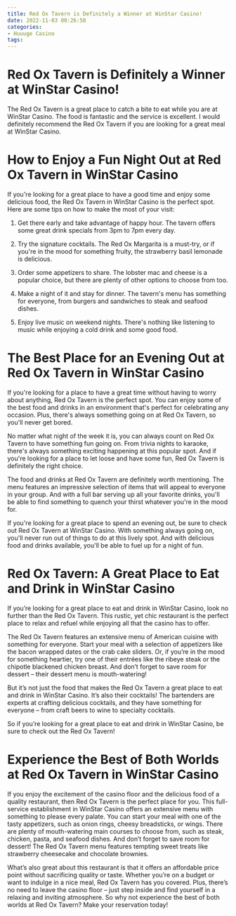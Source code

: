 ```yaml
---
title: Red Ox Tavern is Definitely a Winner at WinStar Casino!
date: 2022-11-03 00:26:58
categories:
- Huuuge Casino
tags:
---
```



#  Red Ox Tavern is Definitely a Winner at WinStar Casino!

The Red Ox Tavern is a great place to catch a bite to eat while you are at WinStar Casino. The food is fantastic and the service is excellent. I would definitely recommend the Red Ox Tavern if you are looking for a great meal at WinStar Casino.

#  How to Enjoy a Fun Night Out at Red Ox Tavern in WinStar Casino 

If you're looking for a great place to have a good time and enjoy some delicious food, the Red Ox Tavern in WinStar Casino is the perfect spot. Here are some tips on how to make the most of your visit:

1. Get there early and take advantage of happy hour. The tavern offers some great drink specials from 3pm to 7pm every day.

2. Try the signature cocktails. The Red Ox Margarita is a must-try, or if you're in the mood for something fruity, the strawberry basil lemonade is delicious.

3. Order some appetizers to share. The lobster mac and cheese is a popular choice, but there are plenty of other options to choose from too.

4. Make a night of it and stay for dinner. The tavern's menu has something for everyone, from burgers and sandwiches to steak and seafood dishes.

5. Enjoy live music on weekend nights. There's nothing like listening to music while enjoying a cold drink and some good food.

#  The Best Place for an Evening Out at Red Ox Tavern in WinStar Casino 

If you're looking for a place to have a great time without having to worry about anything, Red Ox Tavern is the perfect spot. You can enjoy some of the best food and drinks in an environment that's perfect for celebrating any occasion. Plus, there's always something going on at Red Ox Tavern, so you'll never get bored.

No matter what night of the week it is, you can always count on Red Ox Tavern to have something fun going on. From trivia nights to karaoke, there's always something exciting happening at this popular spot. And if you're looking for a place to let loose and have some fun, Red Ox Tavern is definitely the right choice.

The food and drinks at Red Ox Tavern are definitely worth mentioning. The menu features an impressive selection of items that will appeal to everyone in your group. And with a full bar serving up all your favorite drinks, you'll be able to find something to quench your thirst whatever you're in the mood for.

If you're looking for a great place to spend an evening out, be sure to check out Red Ox Tavern at WinStar Casino. With something always going on, you'll never run out of things to do at this lively spot. And with delicious food and drinks available, you'll be able to fuel up for a night of fun.

#  Red Ox Tavern: A Great Place to Eat and Drink in WinStar Casino 

If you’re looking for a great place to eat and drink in WinStar Casino, look no further than the Red Ox Tavern. This rustic, yet chic restaurant is the perfect place to relax and refuel while enjoying all that the casino has to offer.

The Red Ox Tavern features an extensive menu of American cuisine with something for everyone. Start your meal with a selection of appetizers like the bacon wrapped dates or the crab cake sliders. Or, if you’re in the mood for something heartier, try one of their entrées like the ribeye steak or the chipotle blackened chicken breast. And don’t forget to save room for dessert – their dessert menu is mouth-watering!

But it’s not just the food that makes the Red Ox Tavern a great place to eat and drink in WinStar Casino. It’s also their cocktails! The bartenders are experts at crafting delicious cocktails, and they have something for everyone – from craft beers to wine to specialty cocktails.

So if you’re looking for a great place to eat and drink in WinStar Casino, be sure to check out the Red Ox Tavern!

#  Experience the Best of Both Worlds at Red Ox Tavern in WinStar Casino

If you enjoy the excitement of the casino floor and the delicious food of a quality restaurant, then Red Ox Tavern is the perfect place for you. This full-service establishment in WinStar Casino offers an extensive menu with something to please every palate. You can start your meal with one of the tasty appetizers, such as onion rings, cheesy breadsticks, or wings. There are plenty of mouth-watering main courses to choose from, such as steak, chicken, pasta, and seafood dishes. And don’t forget to save room for dessert! The Red Ox Tavern menu features tempting sweet treats like strawberry cheesecake and chocolate brownies.

What’s also great about this restaurant is that it offers an affordable price point without sacrificing quality or taste. Whether you’re on a budget or want to indulge in a nice meal, Red Ox Tavern has you covered. Plus, there’s no need to leave the casino floor – just step inside and find yourself in a relaxing and inviting atmosphere. So why not experience the best of both worlds at Red Ox Tavern? Make your reservation today!